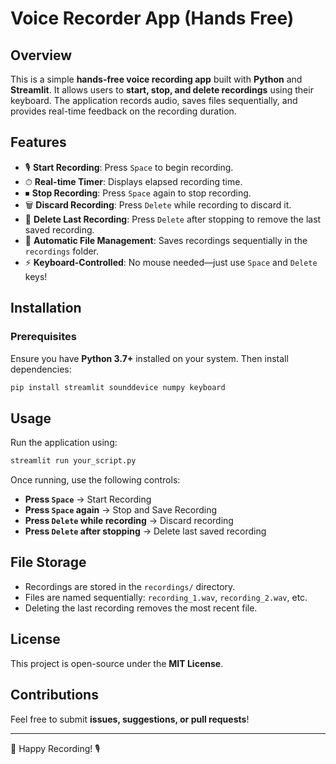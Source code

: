 # Voice Recorder App (Hands Free)

## Overview

This is a simple **hands-free voice recording app** built with **Python** and **Streamlit**. It allows users to **start, stop, and delete recordings** using their keyboard. The application records audio, saves files sequentially, and provides real-time feedback on the recording duration.

## Features

- 🎙 **Start Recording**: Press `Space` to begin recording.
- ⏱ **Real-time Timer**: Displays elapsed recording time.
- ⏹ **Stop Recording**: Press `Space` again to stop recording.
- 🗑 **Discard Recording**: Press `Delete` while recording to discard it.
- 🧹 **Delete Last Recording**: Press `Delete` after stopping to remove the last saved recording.
- 📁 **Automatic File Management**: Saves recordings sequentially in the `recordings` folder.
- ⚡ **Keyboard-Controlled**: No mouse needed—just use `Space` and `Delete` keys!

## Installation

### Prerequisites

Ensure you have **Python 3.7+** installed on your system. Then install dependencies:

```sh
pip install streamlit sounddevice numpy keyboard
```

## Usage

Run the application using:

```sh
streamlit run your_script.py
```

Once running, use the following controls:

- **Press `Space`** → Start Recording
- **Press `Space` again** → Stop and Save Recording
- **Press `Delete` while recording** → Discard recording
- **Press `Delete` after stopping** → Delete last saved recording

## File Storage

- Recordings are stored in the `recordings/` directory.
- Files are named sequentially: `recording_1.wav`, `recording_2.wav`, etc.
- Deleting the last recording removes the most recent file.

## License

This project is open-source under the **MIT License**.

## Contributions

Feel free to submit **issues, suggestions, or pull requests**!

---

🚀 Happy Recording! 🎙
